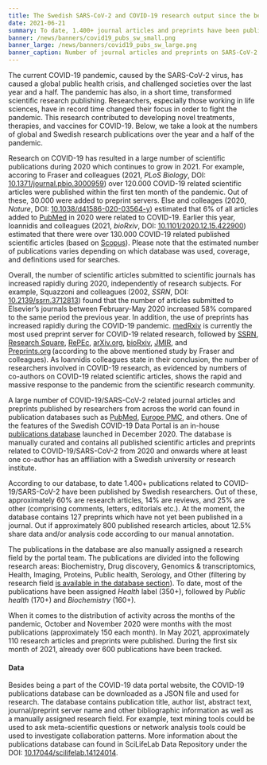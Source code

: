 ```yaml
---
title: The Swedish SARS-CoV-2 and COVID-19 research output since the beginning of the pandemic  # short
date: 2021-06-21
summary: To date, 1.400+ journal articles and preprints have been published by researchers affiliated to a Swedish university or research institute. The database of these publications is compiled by the Portal and is available for download.
banner: /news/banners/covid19_pubs_sw_small.png
banner_large: /news/banners/covid19_pubs_sw_large.png
banner_caption: Number of journal articles and preprints on SARS-CoV-2 and COVID-19 where at least one author has an affiliation with a Swedish university or research institute. Interactive plot is available below on this page [on this page](/projects/dashboard/).
---
```


The current COVID-19 pandemic, caused by the SARS-CoV-2 virus, has caused a global public health crisis, and challenged societies over the last year and a half. The pandemic has also, in a short time, transformed scientific research publishing. Researchers, especially those working in life sciences, have in record time changed their focus in order to fight the pandemic. This research contributed to developing novel treatments, therapies, and vaccines for COVID-19. Below, we take a look at the numbers of global and Swedish research publications over the year and a half of the pandemic.

Research on COVID-19 has resulted in a large number of scientific publications during 2020 which continues to grow in 2021. For example, accoring to Fraser and colleagues (2021, *PLoS Biology*, DOI: [10.1371/journal.pbio.3000959](https://doi.org/10.1371/journal.pbio.3000959)) over 120.000 COVID-19 related scientific articles were published within the first ten month of the pandemic. Out of these, 30.000 were added to preprint servers. Else and colleages (2020, *Nature*, DOI: [10.1038/d41586-020-03564-y](https://doi.org/10.1038/d41586-020-03564-y)) estimated that 6% of all articles added to [PubMed](https://pubmed.ncbi.nlm.nih.gov/) in 2020 were related to COVID-19. Earlier this year, Ioannidis and colleagues (2021, *bioRxiv*, DOI: [10.1101/2020.12.15.422900](https://www.biorxiv.org/content/10.1101/2020.12.15.422900v2)) estimated that there were over 130.000 COVID-19 related published scientific articles (based on [Scopus](https://www.scopus.com/home.uri)). Please note that the estimated number of publications varies depending on which database was used, coverage, and definitions used for searches.

Overall, the number of scientific articles submitted to scientific journals has increased rapidly during 2020, independently of research subjects. For example, Squazzoni and colleagues (2002, *SSRN*, DOI: [10.2139/ssrn.3712813](https://dx.doi.org/10.2139/ssrn.3712813)) found that the number of articles submitted to Elsevier’s journals between February-May 2020 increased 58% compared to the same period the previous year. In addition, the use of preprints has increased rapidly during the COVID-19 pandemic. [medRxiv](https://www.medrxiv.org/) is currently the most used preprint server for COVID-19 related research, followed by [SSRN](http://ssrn.com/), [Research Square](https://www.researchsquare.com/), [RePEc](http://repec.org/), [arXiv.org](https://arxiv.org/), [bioRxiv](https://www.biorxiv.org/), [JMIR](https://www.jmir.org/), and [Preprints.org](https://www.preprints.org/) (according to the above mentioned study by Fraser and colleagues). As Ioannidis colleagues state in their conclusion, the number of researchers involved in COVID-19 research, as evidenced by numbers of co-authors on COVID-19 related scientific articles, shows the rapid and massive response to the pandemic from the scientific research community.

A large number of COVID-19/SARS-CoV-2 related journal articles and preprints published by researchers from across the world can found in publication databases such as [PubMed](https://pubmed.ncbi.nlm.nih.gov/), [Europe PMC](https://europepmc.org/), and others. One of the features of the Swedish COVID-19 Data Portal is an in-house [publications database](/publications/) launched in December 2020. The database is manually curated and contains all published scientific articles and preprints related to COVID-19/SARS-CoV-2 from 2020 and onwards where at least one co-author has an affiliation with a Swedish university or research institute.

According to our database, to date 1.400+ publications related to COVID-19/SARS-CoV-2 have been published by Swedish researchers. Out of these, approximately 60% are research articles, 14% are reviews, and 25% are other (comprising comments, letters, editorials etc.). At the moment, the database contains 127 preprints which have not yet been published in a journal. Out if approximately 800 published research articles, about 12.5% share data and/or analysis code according to our manual annotation.

The publications in the database are also manually assigned a research field by the portal team. The publications are divided into the following research areas: Biochemistry, Drug discovery, Genomics & transcriptomics, Health, Imaging, Proteins, Public health, Serology, and Other (filtering by research field [is available in the database section](/publications/)). To date, most of the publications have been assigned *Health* label (350+), followed by *Public health* (170+) and *Biochemistry* (160+).

When it comes to the distribution of activity across the months of the pandemic, October and November 2020 were months with the most publications (approximately 150 each month). In May 2021, approximately 110 research articles and preprints were published. During the first six month of 2021, already over 600 publications have been tracked.

#### Data

Besides being a part of the COVID-19 data portal website, the COVID-19 publications database can be downloaded as a JSON file and used for research. The database contains publication title, author list, abstract text, journal/preprint server name and other bibliographic information as well as a manually assigned research field. For example, text mining tools could be used to ask meta-scientific questions or network analysis tools could be used to investigate collaboration patterns. More information about the publications database can found in SciLifeLab Data Repository under the DOI: [10.17044/scilifelab.14124014](https://doi.org/10.17044/scilifelab.14124014).
